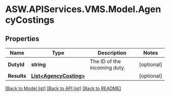 
# ASW.APIServices.VMS.Model.AgencyCostings

## Properties

Name | Type | Description | Notes
------------ | ------------- | ------------- | -------------
**DutyId** | **string** | The ID of the incoming duty. | [optional] 
**Results** | [**List&lt;AgencyCosting&gt;**](AgencyCosting.md) |  | [optional] 

[[Back to Model list]](../README.md#documentation-for-models)
[[Back to API list]](../README.md#documentation-for-api-endpoints)
[[Back to README]](../README.md)

